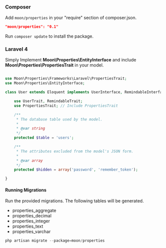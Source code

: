
### Composer

Add `moon/properties` in your "require" section of composer.json.

```json
"moon/properties": "0.1"
```

Run `composer update` to install the package.

### Laravel 4

Simply Implement **Moon\Properties\EntityInterface** and include **Moon\Properties\PropertiesTrait** in your model.

```php

use Moon\Properties\Frameworks\Laravel\PropertiesTrait;
use Moon\Properties\EntityInterface;

class User extends Eloquent implements UserInterface, RemindableInterface, EntityInterface { // Implement EntityInterface

	use UserTrait, RemindableTrait;
	use PropertiesTrait; // Include PropertiesTrait

	/**
	 * The database table used by the model.
	 *
	 * @var string
	 */
	protected $table = 'users';

	/**
	 * The attributes excluded from the model's JSON form.
	 *
	 * @var array
	 */
	protected $hidden = array('password', 'remember_token');

}
```

#### Running Migrations

Run the provided migrations. The following tables will be generated.

- properties_aggregate
- properties_decimal
- properties_integer
- properties_text
- properties_varchar

```php
php artisan migrate --package=moon/properties
```